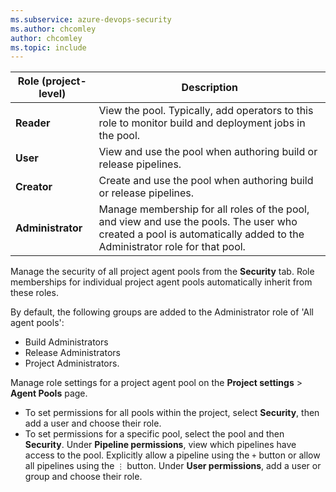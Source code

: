 ```yaml
---
ms.subservice: azure-devops-security
ms.author: chcomley
author: chcomley
ms.topic: include
---
```


 
| Role (project-level) | Description |
|------|---------|
| **Reader** | View the pool. Typically, add operators to this role to monitor build and deployment jobs in the pool. |
| **User** | View and use the pool when authoring build or release pipelines. |
| **Creator** | Create and use the pool when authoring build or release pipelines. |
| **Administrator** | Manage membership for all roles of the pool, and view and use the pools. The user who created a pool is automatically added to the Administrator role for that pool. |

Manage the security of all project agent pools from the **Security** tab. Role memberships for individual project agent pools automatically inherit from these roles. 

By default, the following groups are added to the Administrator role of 'All agent pools':
- Build Administrators
- Release Administrators
- Project Administrators.

Manage role settings for a project agent pool on the **Project settings** > **Agent Pools** page.
- To set permissions for all pools within the project, select **Security**, then add a user and choose their role.
- To set permissions for a specific pool, select the pool and then **Security**. Under **Pipeline permissions**, view which pipelines have access to the pool. Explicitly allow a pipeline using the `+` button or allow all pipelines using the `⋮` button. Under **User permissions**, add a user or group and choose their role.
